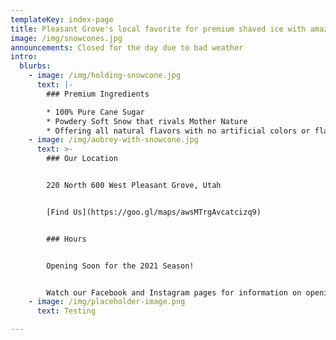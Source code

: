 ```yaml
---
templateKey: index-page
title: Pleasant Grove's local favorite for premium shaved ice with amazing flavors
image: /img/snowcones.jpg
announcements: Closed for the day due to bad weather
intro:
  blurbs:
    - image: /img/holding-snowcone.jpg
      text: |-
        ### Premium Ingredients

        * 100% Pure Cane Sugar
        * Powdery Soft Snow that rivals Mother Nature
        * Offering all natural flavors with no artificial colors or flavors
    - image: /img/aubrey-with-snowcone.jpg
      text: >-
        ### Our Location


        220 North 600 West Pleasant Grove, Utah


        [Find Us](https://goo.gl/maps/awsMTrgAvcatcizq9)


        ### Hours


        Opening Soon for the 2021 Season!


        Watch our Facebook and Instagram pages for information on opening dates and times
    - image: /img/placeholder-image.png
      text: Testing

---
```

